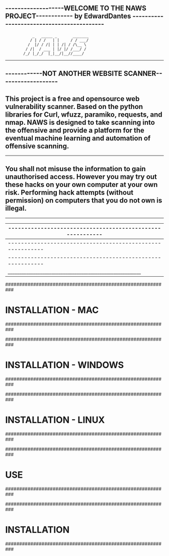 -------------------WELCOME TO THE NAWS PROJECT------------
by EdwardDantes ------------------------------------------
----------------------------------------------------------
                _   _____ _       _______ 
               / | / /   | |     / / ___/ 
              /  |/ / /| | | /| / /\__ \  
             / /|  / ___ | |/ |/ /___/ /  
            /_/ |_/_/  |_|__/|__//____/ 

----------------------------------------------------------
------------NOT ANOTHER WEBSITE SCANNER-------------------
----------------------------------------------------------
This project is a free and opensource web vulnerability 
scanner.  Based on the python libraries for Curl, wfuzz,
paramiko, requests, and nmap. NAWS is designed to take 
scanning into the offensive and provide a platform for
the eventual machine learning and automation of offensive
scanning. 
----------------------------------------------------------
----------------------------------------------------------
You shall not misuse the information to gain unauthorised 
access. However you may try out these hacks on your own 
computer at your own risk. Performing hack attempts 
(without permission) on computers that you do not own is 
illegal.
----------------------------------------------------------

__________________________________________________________
----------------------------------------------------------|
----------------------------------------------------------|
----------------------------------------------------------|
----------------------------------------------------------|
__________________________________________________________|

###########################################################
#                  INSTALLATION - MAC                     #
###########################################################

###########################################################
#                  INSTALLATION - WINDOWS                 #
###########################################################

###########################################################
#                  INSTALLATION - LINUX                   #
###########################################################

###########################################################
#                           USE                           #
###########################################################

###########################################################
#                       INSTALLATION                      #
###########################################################